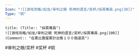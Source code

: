 ```yaml
---
Icon: "![[游戏攻略/如龙/审判之眼 死神的遗言/奖杯/採買專員.png|30]]"
Type: "铜"
---
```

```ad-common-bronze-trophy
title: (Title:: "採買專員")
![[游戏攻略/如龙/审判之眼 死神的遗言/奖杯/採買專員.png|100]]
(Comment:: "在惠比壽屋累計出售１００個道具")
```

#审判之眼/奖杯 #奖杯 #铜
